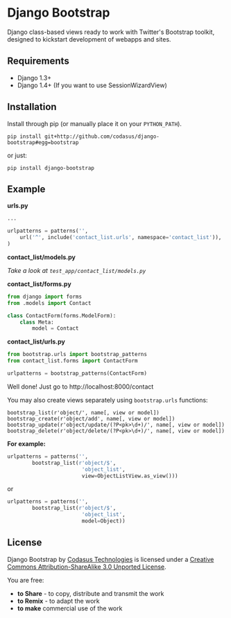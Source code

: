 Django Bootstrap
================

Django class-based views ready to work with Twitter's Bootstrap toolkit, designed to kickstart development of webapps and sites.

Requirements
------------

* Django 1.3+
* Django 1.4+ (If you want to use SessionWizardView)

Installation
------------

Install through pip (or manually place it on your `PYTHON_PATH`).

    pip install git+http://github.com/codasus/django-bootstrap#egg=bootstrap

or just:

    pip install django-bootstrap

Example
-------

**urls.py**

```python
...

urlpatterns = patterns('',
    url('^', include('contact_list.urls', namespace='contact_list')),
)
```

**contact_list/models.py**

_Take a look at `test_app/contact_list/models.py`_

**contact_list/forms.py**

```python
from django import forms
from .models import Contact

class ContactForm(forms.ModelForm):
    class Meta:
        model = Contact
```

**contact_list/urls.py**

```python
from bootstrap.urls import bootstrap_patterns
from contact_list.forms import ContactForm

urlpatterns = bootstrap_patterns(ContactForm)
```

Well done! Just go to http://localhost:8000/contact

You may also create views separately using `bootstrap.urls` functions:

    bootstrap_list(r'object/', name[, view or model])
    bootstrap_create(r'object/add', name[, view or model])
    bootstrap_update(r'object/update/(?P<pk>\d+)/', name[, view or model])
    bootstrap_delete(r'object/delete/(?P<pk>\d+)/', name[, view or model])

**For example:**

```python
urlpatterns = patterns('',
        bootstrap_list(r'object/$',
                        'object_list',
                        view=ObjectListView.as_view()))
```

or

```python
urlpatterns = patterns('',
        bootstrap_list(r'object/$',
                        'object_list',
                        model=Object))
```

License
-------

Django Bootstrap by [Codasus Technologies](http://codasus.com) is licensed under a [Creative Commons Attribution-ShareAlike 3.0 Unported License](http://creativecommons.org/licenses/by-sa/3.0/).

You are free:

* **to Share** - to copy, distribute and transmit the work
* **to Remix** - to adapt the work
* **to make** commercial use of the work
